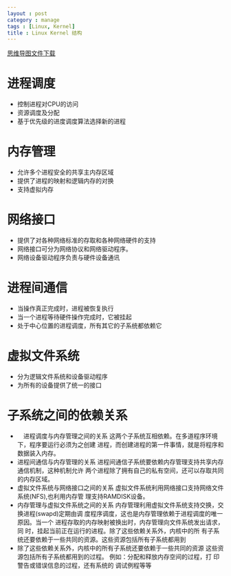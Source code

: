 ```yaml
---
layout : post
category : manage
tags : [Linux, Kernel]
title : Linux Kernel 结构
---
```

[思维导图文件下载](#)
# 进程调度
- 控制进程对CPU的访问
- 资源调度及分配
- 基于优先级的进度调度算法选择新的进程
# 内存管理
- 允许多个进程安全的共享主内存区域
- 提供了进程的映射和逻辑内存的对换
- 支持虚拟内存
# 网络接口
- 提供了对各种网络标准的存取和各种网络硬件的支持
- 网络接口可分为网络协议和网络驱动程序。
- 网络设备驱动程序负责与硬件设备通讯
# 进程间通信
- 当操作真正完成时，进程被恢复执行
- 当一个进程等待硬件操作完成时，它被挂起
- 处于中心位置的进程调度，所有其它的子系统都依赖它
# 虚拟文件系统
- 分为逻辑文件系统和设备驱动程序
- 为所有的设备提供了统一的接口
# 子系统之间的依赖关系
- 　进程调度与内存管理之间的关系
        这两个子系统互相依赖。在多道程序环境下，程序要运行必须为之创建
进程，而创建进程的第一件事情，就是将程序和数据装入内存。
- 进程间通信与内存管理的关系
        进程间通信子系统要依赖内存管理支持共享内存通信机制，这种机制允许
两个进程除了拥有自己的私有空间，还可以存取共同的内存区域。
- 虚拟文件系统与网络接口之间的关系
        虚拟文件系统利用网络接口支持网络文件系统(NFS),也利用内存管
理支持RAMDISK设备。
- 内存管理与虚拟文件系统之间的关系
        内存管理利用虚拟文件系统支持交换，交换进程(swapd)定期由调
		度程序调度，这也是内存管理依赖于进程调度的唯一原因。当一个
		进程存取的内存映射被换出时，内存管理向文件系统发出请求，同
		时，挂起当前正在运行的进程。除了这些依赖关系外，内核中的所
		有子系统还要依赖于一些共同的资源。这些资源包括所有子系统都用到
- 除了这些依赖关系外，内核中的所有子系统还要依赖于一些共同的资源
        这些资源包括所有子系统都用到的过程。
		例如：分配和释放内存空间的过程，打
		印警告或错误信息的过程，还有系统的
		调试例程等等